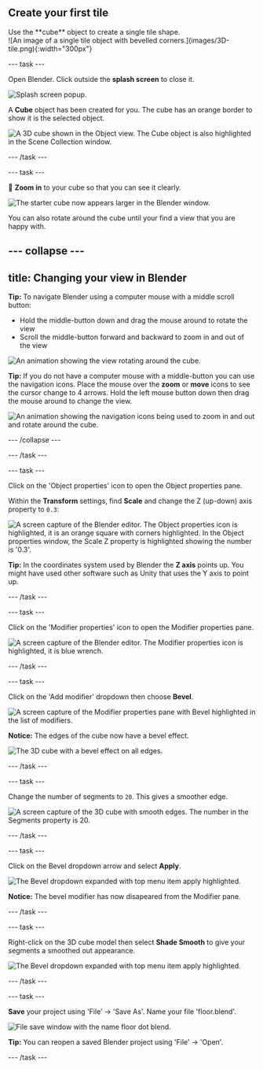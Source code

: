 ## Create your first tile

<div style="display: flex; flex-wrap: wrap">
<div style="flex-basis: 200px; flex-grow: 1; margin-right: 15px;">
Use the **cube** object to create a single tile shape.
</div>
<div>
![An image of a single tile object with bevelled corners.](images/3D-tile.png){:width="300px"}
</div>
</div>

--- task ---

Open Blender. Click outside the **splash screen** to close it. 

![Splash screen popup.](images/splash-screen.png)

A **Cube** object has been created for you. The cube has an orange border to show it is the selected object.

![A 3D cube shown in the Object view. The Cube object is also highlighted in the Scene Collection window.](images/starter-cube.png)

--- /task ---

--- task ---

🔎 **Zoom in** to your cube so that you can see it clearly.

![The starter cube now appears larger in the Blender window.](images/zoomed-cube.PNG)

You can also rotate around the cube until your find a view that you are happy with.  

--- collapse ---
---
title: Changing your view in Blender
---

**Tip:** To navigate Blender using a computer mouse with a middle scroll button:
+ Hold the middle-button down and drag the mouse around to rotate the view
+ Scroll the middle-button forward and backward to zoom in and out of the view

![An animation showing the view rotating around the cube.](images/navigate-cube.gif)

**Tip:** If you do not have a computer mouse with a middle-button you can use the navigation icons. Place the mouse over the **zoom** or **move** icons to see the cursor change to 4 arrows. Hold the left mouse button down then drag the mouse around to change the view. 

![An animation showing the navigation icons being used to zoom in and out and rotate around the cube.](images/navigate-mouse.gif)

--- /collapse ---

--- /task ---

--- task ---

Click on the 'Object properties' icon to open the Object properties pane. 

Within the **Transform** settings, find **Scale** and change the Z (up-down) axis property to `0.3`:

![A screen capture of the Blender editor. The Object properties icon is highlighted, it is an orange square with corners highlighted. In the Object properties window,  the Scale Z property is highlighted showing the number is '0.3'.](images/object-properties.png)

**Tip:** In the coordinates system used by Blender the **Z axis** points up. You might have used other software such as Unity that uses the Y axis to point up. 

--- /task ---

--- task ---

Click on the 'Modifier properties' icon to open the Modifier properties pane. 

![A screen capture of the Blender editor. The Modifier properties icon is highlighted, it is blue wrench.](images/modifier-properties.png)

--- /task ---

--- task ---

Click on the 'Add modifier' dropdown then choose **Bevel**. 

![A screen capture of the Modifier properties pane with Bevel highlighted in the list of modifiers.](images/bevel-modifier.png)

**Notice:** The edges of the cube now have a bevel effect.

![The 3D cube with a bevel effect on all edges.](images/bevel-effect.png)

--- /task ---

--- task ---

Change the number of segments to `20`. This gives a smoother edge. 

![A screen capture of the 3D cube with smooth edges. The number in the Segments property is 20.](images/bevel-segments.png)

--- /task ---

--- task ---

Click on the Bevel dropdown arrow and select **Apply**. 

![The Bevel dropdown expanded with top menu item `apply` highlighted.](images/apply-modifier.png)

**Notice:** The bevel modifier has now disapeared from the Modifier pane.

--- /task ---

--- task ---

Right-click on the 3D cube model then select **Shade Smooth** to give your segments a smoothed out appearance. 

![The Bevel dropdown expanded with top menu item `apply` highlighted.](images/smooth-shade.png)

--- /task ---

--- task ---

**Save** your project using 'File' -> 'Save As'. Name your file 'floor.blend'. 

![File save window with the name floor dot blend.](images/blender-save-as.png)

**Tip:** You can reopen a saved Blender project using 'File' -> 'Open'. 

--- /task ---